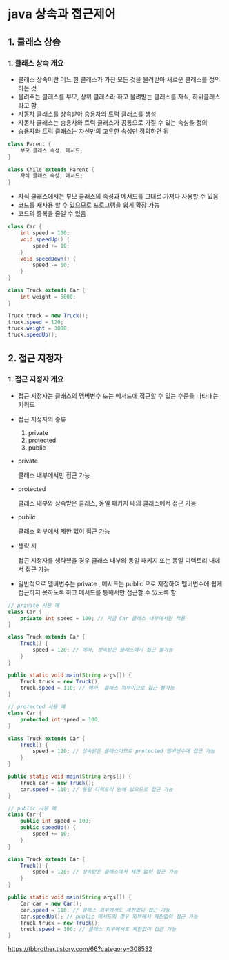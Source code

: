 # java 상속과 접근제어

## 1. 클래스 상송

### 1. 클래스 상속 개요

- 클래스 상속이란 어느 한 클래스가 가진 모든 것을 물려받아 새로운 클래스를 정의하는 것
- 물려주는 클래스를 부모, 상위 클래스라 하고 물려받는 클래스를 자식, 하위클래스라고 함
- 자동차 클래스를 상속받아 승용차와 트럭 클래스를 생성
- 자동차 클래스는 승용차와 트럭 클래스가 공통으로 가질 수 있는 속성을 정의
- 승용차와 트럭 클래스는 자신만의 고유한 속성만 정의하면 됨

```java
class Parent {
	부모 클래스 속성, 메서드;
}

class Chile extends Parent {
    자식 클래스 속성, 메서드;
}
```

- 자식 클래스에서는 부모 클래스의 속성과 메서드를 그대로 가져다 사용할 수 있음
- 코드를 재사용 할 수 있으므로 프로그램을 쉽게 확장 가능
- 코드의 중복을 줄일 수 있음

```java
class Car {
    int speed = 100;
    void speedUp() {
        speed += 10;
    }
    void speedDown() {
        speed -= 10;
    }
}

class Truck extends Car {
    int weight = 5000;
}

Truck truck = new Truck();
truck.speed = 120;
truck.weight = 3000;
truck.speedUp();
```



## 2. 접근 지정자

### 1. 접근 지정자 개요

- 접근 지정자는 클래스의 멤버변수 또는 메서드에 접근할 수 있는 수준을 나타내는 키워드

- 접근 지정자의 종류

  1. private
  2. protected
  3. public

- private

  클래스 내부에서만 접근 가능

- protected

  클래스 내부와 상속받은 클래스, 동일 패키지 내의 클래스에서 접근 가능

- public

  클래스 외부에서 제한 없이 접근 가능

- 생략 시

  접근 지정자를 생략했을 경우 클래스 내부와 동일 패키지 또는 동일 디렉토리 내에서 접근 가능

- 일반적으로 멤버변수는 private , 메서드는 public 으로 지정하여 멤버변수에 쉽게 접근하지 못하도록 하고 메서드를 통해서만 접근할 수 있도록 함

```java
// private 사용 예
class Car {
    private int speed = 100; // 지금 Car 클래스 내부에서만 적용
}

class Truck extends Car {
    Truck() {
        speed = 120; // 에러, 상속받은 클래스에서 접근 불가능
    }
}

public static void main(String args[]) {
    Truck truck = new Truck();
    truck.speed = 110; // 에러, 클래스 외부이므로 접근 불가능
}
```

```java
// protected 사용 예
class Car {
    protected int speed = 100;
}

class Truck extends Car {
    Truck() {
        speed = 120; // 상속받은 클래스이므로 protected 멤버변수에 접근 가능
    }
}

public static void main(String args[]) {
    Truck car = new Truck();
    car.speed = 110; // 동일 디렉토리 안에 있으므로 접근 가능
}
```

```java
// public 사용 예
class Car {
    public int speed = 100;
    public speedUp() {
        speed += 10;
    }
}

class Truck extends Car {
    Truck() {
        speed = 120; // 상속받은 클래스에서 제한 없이 접근 가능
    }
}

public static void main(String args[]) {
    Car car = new Car();
    car.speed = 110; // 클래스 외부에서도 제한없이 접근 가능
    car.speedUp(); // public 메서드의 경우 외부에서 제한없이 접근 가능
    Truck truck = new Truck();
    truck.speed = 100; // 클래스 외부에서도 제한없이 접근 가능
}
```





https://tbbrother.tistory.com/66?category=308532
